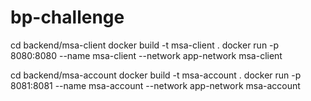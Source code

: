 # bp-challenge

cd backend/msa-client
docker build -t msa-client .
docker run -p 8080:8080 --name msa-client --network app-network msa-client

cd backend/msa-account
docker build -t msa-account .
docker run -p 8081:8081 --name msa-account --network app-network msa-account
